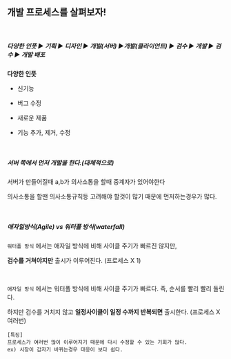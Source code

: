 ## 개발 프로세스를 살펴보자!
 <br>

##### 다양한 인풋 ▶ 기획 ▶ 디자인 ▶ 개발(서버) ▶개발(클라이언트) ▶ 검수 ▶ 개발 ▶ 검수 ▶ 개발 배포

**다양한 인풋**

- 신기능

- 버그 수정

- 새로운 제품

- 기능 추가, 제거, 수정
 <br>
 
##### 서버 쪽에서 먼저 개발을 한다.(대체적으로)

서버가 만들어질때 a,b가 의사소통을 할때 중계자가 있어야한다

의사소통을 할땐 의사소통규칙등 고려해야 할것이 많기 때문에 먼저하는경우가 많다.

 <br>

##### 애자일방식(Agile) vs 워터폴 방식(waterfall)

`워터폴 방식` 에서는 애자일 방식에 비해 사이클 주기가 빠르진 않지만, 

**검수를 거쳐야지만** 출시가 이루어진다.  (프로세스 X 1)

 <br>

`애자일 방식` 에서는 워터폴 방식에 비해 사이클 주기가 빠르다. 즉, 순서를 빨리 빨리 돌린다.

하지만 검수를 거치지 않고 **일정사이클이 일정 수까지 반복되면** 출시한다. (프로세스 X 여러번)
<br>

```
[특징]
프로세스가 여러번 많이 이루어지기 때문에 다시 수정할 수 있는 기회가 많다. 
ex) 시장이 갑자기 바뀌는경우 대응이 보다 쉽다.
```



